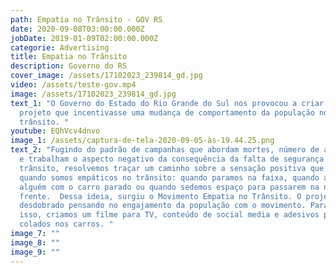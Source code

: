 ```yaml
---
path: Empatia no Trânsito - GOV RS
date: 2020-09-08T03:00:00.000Z
jobDate: 2019-01-09T02:00:00.000Z
categorie: Advertising
title: Empatia no Trânsito
description: Governo do RS
cover_image: /assets/17102023_239814_gd.jpg
video: /assets/teste-gov.mp4
image: /assets/17102023_239814_gd.jpg
text_1: "O Governo do Estado do Rio Grande do Sul nos provocou a criar um
  projeto que incentivasse uma mudança de comportamento da população no
  trânsito. "
youtube: EQhVcv4dnvo
image_1: /assets/captura-de-tela-2020-09-05-às-19.44.25.png
text_2: "Fugindo do padrão de campanhas que abordam mortes, número de acidentes
  e trabalham o aspecto negativo da consequência da falta de segurança no
  trânsito, resolvemos traçar um caminho sobre a sensação positiva que sentimos
  quando somos empáticos no trânsito: quando paramos na faixa, quando ajudamos
  alguém com o carro parado ou quando sedemos espaço para passarem na nossa
  frente.  Dessa ideia, surgiu o Movimento Empatia no Trânsito. O projeto foi
  desdobrado pensando no engajamento da população com o movimento. Para alcançar
  isso, criamos um filme para TV, conteúdo de social media e adesivos para serem
  colados nos carros. "
image_7: ""
image_8: ""
image_9: ""
---
```

